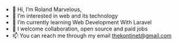 - 👋 Hi, I’m Roland Marvelous,
- 👀 I’m interested in web and its technology
- 🌱 I’m currently learning Web Development With Laravel
- 💞️ I welcome collaboration, open source and paid jobs
- 📫 You can reach me through my email thekontinet@gmail.com
